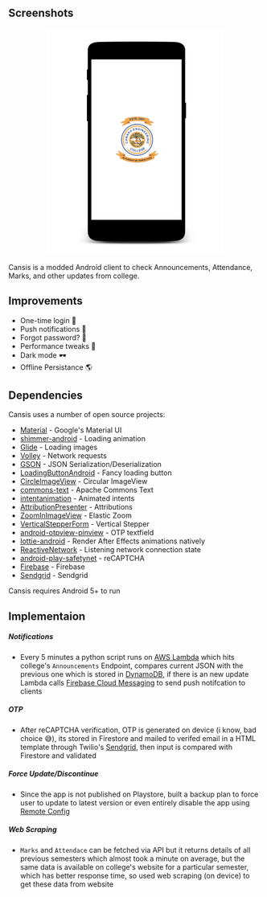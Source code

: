 ## Screenshots

<p align="center">
  <img height="450" src="preview.gif">
</p>


Cansis is a modded Android client to check Announcements, Attendance, Marks, and other updates from college.


## Improvements

- One-time login &#x1F510;
- Push notifications &#x1F514;
- Forgot password? &#x1F914;
- Performance tweaks &#x1F4F1;
- Dark mode &#x1F576;
- Offline Persistance &#x1F30E;


## Dependencies

Cansis uses a number of open source projects:
- [Material](https://material.io/develop/android/docs/getting-started) - Google's Material UI
- [shimmer-android](https://github.com/facebook/shimmer-android) - Loading animation
- [Glide](https://github.com/bumptech/glide) - Loading images
- [Volley](https://github.com/google/volley) - Network requests
- [GSON](https://github.com/google/gson) - JSON Serialization/Deserialization
- [LoadingButtonAndroid](https://github.com/leandroBorgesFerreira/LoadingButtonAndroid) - Fancy loading button
- [CircleImageView](https://github.com/hdodenhof/CircleImageView) - Circular ImageView
- [commons-text](https://commons.apache.org/proper/commons-text/) - Apache Commons Text
- [intentanimation](https://github.com/hajiyevelnur92/intentanimation) - Animated intents
- [AttributionPresenter](https://github.com/franmontiel/AttributionPresenter) - Attributions
- [ZoomInImageView](https://github.com/zolad/ZoomInImageView) - Elastic Zoom
- [VerticalStepperForm](https://github.com/ernestoyaquello/VerticalStepperForm) - Vertical Stepper
- [android-otpview-pinview](https://github.com/mukeshsolanki/android-otpview-pinview) - OTP textfield
- [lottie-android](https://github.com/airbnb/lottie-android) - Render After Effects animations natively
- [ReactiveNetwork](https://github.com/pwittchen/ReactiveNetwork) - Listening network connection state
- [android-play-safetynet](https://github.com/googlesamples/android-play-safetynet) - reCAPTCHA
- [Firebase](https://github.com/firebase/quickstart-android) - Firebase
- [Sendgrid](https://github.com/sendgrid/sendgrid-java) - Sendgrid


Cansis requires Android 5+ to run

## Implementaion

##### Notifications

- Every 5 minutes a python script runs on [AWS Lambda](https://aws.amazon.com/lambda/) which hits college's `Announcements` Endpoint, compares current JSON with the previous one which is stored in [DynamoDB](https://aws.amazon.com/dynamodb/), if there is an new update Lambda calls [Firebase Cloud Messaging](https://firebase.google.com/docs/cloud-messaging) to send push notifcation to clients

##### OTP
 - After reCAPTCHA verification, OTP is generated on device (i know, bad choice 	&#x1F605;), its stored in Firestore and mailed to verifed email in a HTML template through Twilio's [Sendgrid](https://sendgrid.com/), then input is compared with Firestore and validated
 

##### Force Update/Discontinue
- Since the app is not published on Playstore, built a backup plan to force user to update to latest version or even entirely disable the app using [Remote Config](https://firebase.google.com/docs/remote-config)

##### Web Scraping
 - `Marks` and `Attendace` can be fetched via API but it returns details of all previous semesters which almost took a minute on average, but the same data is available on college's website for a particular semester, which has better response time, so used web scraping (on device) to get these data from website
